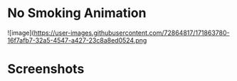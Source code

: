 # No Smoking Animation

![image](https://user-images.githubusercontent.com/72864817/171863780-16f7afb7-32a5-4547-a427-23c8a8ed0524.png

# Screenshots




